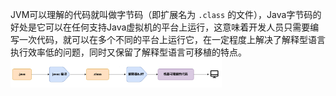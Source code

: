 JVM可以理解的代码就叫做字节码（即扩展名为 `.class` 的文件），Java字节码的好处是它可以在任何支持Java虚拟机的平台上运行，这意味着开发人员只需要编写一次代码，就可以在多个不同的平台上运行它，在一定程度上解决了解释型语言执行效率低的问题，同时又保留了解释型语言可移植的特点。  
<img src="./images/字节码.png" alt="" style="width:67%">
